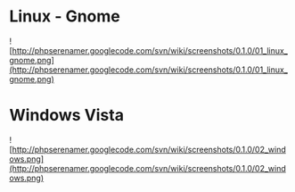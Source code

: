 # Linux - Gnome #

![http://phpserenamer.googlecode.com/svn/wiki/screenshots/0.1.0/01_linux_gnome.png](http://phpserenamer.googlecode.com/svn/wiki/screenshots/0.1.0/01_linux_gnome.png)

# Windows Vista #

![http://phpserenamer.googlecode.com/svn/wiki/screenshots/0.1.0/02_windows.png](http://phpserenamer.googlecode.com/svn/wiki/screenshots/0.1.0/02_windows.png)
